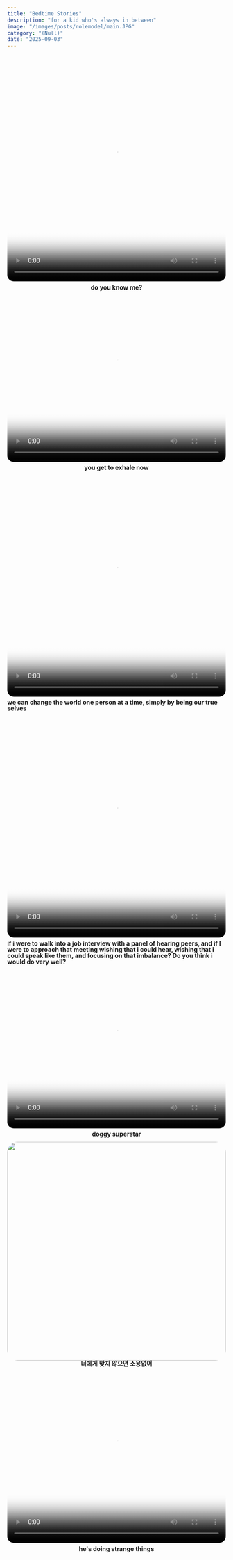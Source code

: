 ```yaml
---
title: "Bedtime Stories"
description: "for a kid who's always in between"
image: "/images/posts/rolemodel/main.JPG"
category: "(Null)"
date: "2025-09-03"
---
```


<br>
  <div style="flex:1; display: flex; flex-direction: column; align-items: center;">
    <video
      src="/images/posts/rolemodel/1.mp4"
      poster="/images/posts/rolemodel/1thumb.jpg"
      style="width: 100%; aspect-ratio: 4/4; object-fit: cover; border-radius: 15px; display: block; margin-top: 0; margin-bottom: 6.4px !important;"
      controls
      playsinline
      preload="metadata"
    ></video>
    <h4 style="margin: 0 0 0 0; line-height: 1;">do you know me?</h4>
  </div>
</div>

<br>

  <div style="flex:1; display: flex; flex-direction: column; align-items: center;">
    <video
      src="/images/posts/rolemodel/3.mp4"
      poster="/images/posts/rolemodel/3thumb.jpg"
      style="width: 100%; aspect-ratio: 4/3; object-fit: cover; border-radius: 15px; display: block; margin-top: 0; margin-bottom: 6.4px !important;"
      controls
      playsinline
      preload="metadata"
    ></video>
    <h4 style="margin: 0 0 0 0; line-height: 1;">you get to exhale now</h4>
  </div>
</div>
<br>
  <div style="flex:1; display: flex; flex-direction: column; align-items: center;">
    <video
      src="/images/posts/rolemodel/6.mp4"
      poster="/images/posts/rolemodel/6thumb.jpg"
      style="width: 100%; aspect-ratio: 4/4; object-fit: cover; border-radius: 15px; display: block; margin-top: 0; margin-bottom: 6.4px !important;"
      controls
      playsinline
      preload="metadata"
    ></video>
    <h4 style="margin: 0 0 0 0; line-height: 1;">we can change the world one person at a time, simply by being our true selves</h4>
  </div>
</div>
<br>
  <div style="flex:1; display: flex; flex-direction: column; align-items: center;">
    <video
      src="/images/posts/rolemodel/8.mp4"
      poster="/images/posts/rolemodel/8thumb.jpg"
      style="width: 100%; aspect-ratio: 4/4; object-fit: cover; border-radius: 15px; display: block; margin-top: 0; margin-bottom: 6.4px !important;"
      controls
      playsinline
      preload="metadata"
    ></video>
    <h4 style="margin: 0 0 0 0; line-height: 1;">if i were to walk into a job interview with a panel of hearing peers, and if I were to approach that meeting wishing that i could hear, wishing that i could speak like them, and focusing on that imbalance? Do you think i would do very well?</h4>
  </div>
</div>

<br>
  <div style="flex:1; display: flex; flex-direction: column; align-items: center;">
    <video
      src="/images/posts/rolemodel/odd dog.mp4"
      poster="/images/posts/rolemodel/odd dog thumb.jpg"
      style="width: 100%; aspect-ratio: 7/5; object-fit: cover; border-radius: 15px; display: block; margin-top: 0; margin-bottom: 6.4px !important;"
      controls
      playsinline
      preload="metadata"
    ></video>
    <h4 style="margin: 0 0 0 0; line-height: 1;">doggy superstar</h4>
  </div>
</div>

<div style="display: flex; gap: 8px; padding: 0.8em 0;">
  <div style="flex:1; display: flex; flex-direction: column; align-items: center;">
    <img src="/images/posts/rolemodel/10.webp"
         style="width: 100%; aspect-ratio: 4/4; object-fit: cover; border-radius: 24px; display: block;">
    <h4 style="margin: 0; line-height: 1;">너에게 맞지 않으면 소용없어</h4>
  </div>
</div>
<br>
  <div style="flex:1; display: flex; flex-direction: column; align-items: center;">
    <video
      src="/images/posts/rolemodel/9.MOV"
      poster="/images/posts/rolemodel/9thumb.jpg"
      style="width: 100%; aspect-ratio: 4/3; object-fit: cover; border-radius: 15px; display: block; margin-top: 0; margin-bottom: 6.4px !important;"
      controls
      playsinline
      preload="metadata"
    ></video>
    <h4 style="margin: 0 0 0 0; line-height: 1;">he's doing strange things</h4>
  </div>
</div>
